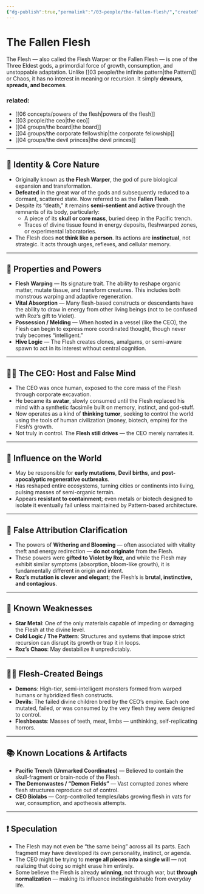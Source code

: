 ```yaml
---
{"dg-publish":true,"permalink":"/03-people/the-fallen-flesh/","created":"2025-10-25T17:55:11.849-05:00","updated":"2025-10-25T21:50:28.037-05:00"}
---
```



# The Fallen Flesh

The Flesh — also called the Flesh Warper or the Fallen Flesh — is one of the Three Eldest gods, a primordial force of growth, consumption, and unstoppable adaptation. Unlike [[03 people/the infinite pattern\|the Pattern]] or Chaos, it has no interest in meaning or recursion. It simply **devours, spreads, and becomes**.

### related:
- [[06 concepts/powers of the flesh\|powers of the flesh]]
- [[03 people/the ceo\|the ceo]]
- [[04 groups/the board\|the board]]
- [[04 groups/the corporate fellowship\|the corporate fellowship]]
- [[04 groups/the devil princes\|the devil princes]]

---

## 🧠 Identity & Core Nature

- Originally known as **the Flesh Warper**, the god of pure biological expansion and transformation.
- **Defeated** in the great war of the gods and subsequently reduced to a dormant, scattered state. Now referred to as the **Fallen Flesh**.
- Despite its “death,” it remains **semi-sentient and active** through the remnants of its body, particularly:
  - A piece of its **skull or core mass**, buried deep in the Pacific trench.
  - Traces of divine tissue found in energy deposits, fleshwarped zones, or experimental laboratories.
- The Flesh does **not think like a person**. Its actions are **instinctual**, not strategic. It acts through urges, reflexes, and cellular memory.

---

## 🧬 Properties and Powers

- **Flesh Warping** — Its signature trait. The ability to reshape organic matter, mutate tissue, and transform creatures. This includes both monstrous warping and adaptive regeneration.
- **Vital Absorption** — Many flesh-based constructs or descendants have the ability to draw in energy from other living beings (not to be confused with Roz’s gift to Violet).
- **Possession / Melding** — When hosted in a vessel (like the CEO), the Flesh can begin to express more coordinated thought, though never truly becomes “intelligent.”
- **Hive Logic** — The Flesh creates clones, amalgams, or semi-aware spawn to act in its interest without central cognition.

---

## 🧎‍♂️ The CEO: Host and False Mind

- The CEO was once human, exposed to the core mass of the Flesh through corporate excavation.
- He became its **avatar**, slowly consumed until the Flesh replaced his mind with a synthetic facsimile built on memory, instinct, and god-stuff.
- Now operates as a kind of **thinking tumor**, seeking to control the world using the tools of human civilization (money, biotech, empire) for the Flesh’s growth.
- Not truly in control. The **Flesh still drives** — the CEO merely narrates it.

---

## 🧬 Influence on the World

- May be responsible for **early mutations**, **Devil births**, and **post-apocalyptic regenerative outbreaks**.
- Has reshaped entire ecosystems, turning cities or continents into living, pulsing masses of semi-organic terrain.
- Appears **resistant to containment**; even metals or biotech designed to isolate it eventually fail unless maintained by Pattern-based architecture.

---

## 📛 False Attribution Clarification

- The powers of **Withering and Blooming** — often associated with vitality theft and energy redirection — **do not originate** from the Flesh.
- These powers were **gifted to Violet by Roz**, and while the Flesh may exhibit similar symptoms (absorption, bloom-like growth), it is fundamentally different in origin and intent.
- **Roz’s mutation is clever and elegant**; the Flesh’s is **brutal, instinctive, and contagious**.

---

## 🦴 Known Weaknesses

- **Star Metal**: One of the only materials capable of impeding or damaging the Flesh at the divine level.
- **Cold Logic / The Pattern**: Structures and systems that impose strict recursion can disrupt its growth or trap it in loops.
- **Roz’s Chaos**: May destabilize it unpredictably.

---

## 🧟‍♂️ Flesh-Created Beings

- **Demons**: High-tier, semi-intelligent monsters formed from warped humans or hybridized flesh constructs.
- **Devils**: The failed divine children bred by the CEO’s empire. Each one mutated, failed, or was consumed by the very flesh they were designed to control.
- **Fleshbeasts**: Masses of teeth, meat, limbs — unthinking, self-replicating horrors.

---

## 📚 Known Locations & Artifacts

- **Pacific Trench (Unmarked Coordinates)** — Believed to contain the skull-fragment or brain-node of the Flesh.
- **The Demonwastes / “Demon Fields”** — Vast corrupted zones where flesh structures reproduce out of control.
- **CEO Biolabs** — Corp-controlled temples/labs growing flesh in vats for war, consumption, and apotheosis attempts.

---

## ❗ Speculation

- The Flesh may not even be “the same being” across all its parts. Each fragment may have developed its own personality, instinct, or agenda.
- The CEO might be trying to **merge all pieces into a single will** — not realizing that doing so might erase him entirely.
- Some believe the Flesh is already **winning**, not through war, but **through normalization** — making its influence indistinguishable from everyday life.

